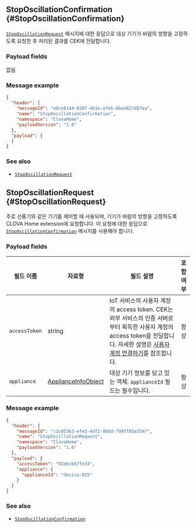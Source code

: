 ## StopOscillationConfirmation {#StopOscillationConfirmation}
[`StopOscillationRequest`](#StopOscillationRequest) 메시지에 대한 응답으로 대상 기기가 바람의 방향을 고정하도록 요청한 후 처리된 결과를 CEK에 전달합니다.

### Payload fields

없음

### Message example

```json
{
  "header": {
    "messageId": "e0ce8144-038f-4b1e-a7eb-6bee027d87ea",
    "name": "StopOscillationConfirmation",
    "namespace": "ClovaHome",
    "payloadVersion": "1.0"
  },
  "payload": {
  }
}
```

### See also
* [`StopOscillationRequest`](#StopOscillationRequest)

## StopOscillationRequest {#StopOscillationRequest}
주로 선풍기와 같은 기기를 제어할 때 사용되며, 기기가 바람의 방향을 고정하도록 CLOVA Home extension에 요청합니다. 이 요청에 대한 응답으로 [`StopOscillationConfirmation`](#StopOscillationConfirmation) 메시지를 사용해야 합니다.

### Payload fields

| 필드 이름       | 자료형    | 필드 설명                     | 포함 여부 |
|---------------|---------|-----------------------------|:---------:|
| `accessToken`      | string                                  | IoT 서비스의 사용자 계정의 access token. CEK는 외부 서비스의 인증 서버로부터 획득한 사용자 계정의 access token을 전달합니다. 자세한 설명은 [사용자 계정 연결하기](/Develop/Guides/Link_User_Account.md)를 참조합니다.                          | 항상    |
| `appliance`        | [ApplianceInfoObject](/Develop/References/ClovaHomeInterface/Shared_Objects.md#ApplianceInfoObject)     | 대상 기기 정보를 담고 있는 객체. `applianceId` 필드는 필수입니다.     | 항상    |

### Message example

```json
{
  "header": {
    "messageId": "c3c05363-efe3-4df2-866d-799ff85e3547",
    "name": "StopOscillationRequest",
    "namespace": "ClovaHome",
    "payloadVersion": "1.0"
  },
  "payload": {
    "accessToken": "92ebcb67fe33",
    "appliance": {
      "applianceId": "device-025"
    }
  }
}
```

### See also
* [`StopOscillationConfirmation`](#StopOscillationConfirmation)

